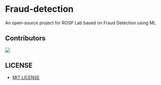 # Fraud-detection


An open-source project for ROSP Lab based on Fraud Detection using ML



## Contributors

<a href="https://github.com/Saikiranrowlo/
Fraud-detection/graphs/contributors">
  <img src="https://contrib.rocks/image?repo=Saikiranrowlo/Fraud-detection" />
</a>


## LICENSE

- [MIT LICENSE](https://github.com/Saikiranrowlo/Fraud-detection/blob/main/LICENSE)
